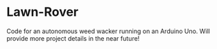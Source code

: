 # Lawn-Rover

Code for an autonomous weed wacker running on an Arduino Uno. Will provide more project details in the near future!
